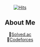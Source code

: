 <div align=center>
	
[![Hits](https://hits.seeyoufarm.com/api/count/incr/badge.svg?url=https%3A%2F%2Fgithub.com%2Fsudo-Terry&count_bg=%2379C83D&title_bg=%23555555&icon=&icon_color=%23E7E7E7&title=hits&edge_flat=false)](https://hits.seeyoufarm.com)
	<h2>About Me</h2>
📖[Solved.ac](https://solved.ac/profile/rlgnsdl0510) <br/>
📖[Codeforces](https://codeforces.com/profile/Terry55)
</div>
  

  
  
<!---
sudo-Terry/sudo-Terry is a ✨ special ✨ repository because its `README.md` (this file) appears on your GitHub profile.
You can click the Preview link to take a look at your changes.
--->
